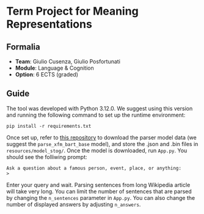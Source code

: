 # Term Project for Meaning Representations

## Formalia
- **Team**: Giulio Cusenza, Giulio Posfortunati
- **Module**: Language & Cognition
- **Option**: 6 ECTS (graded)

## Guide

The tool was developed with Python 3.12.0. We suggest using this version and running the following command to set up the runtime environment:

```
pip install -r requirements.txt
```

Once set up, refer to [this repository](https://github.com/bjascob/amrlib-models?tab=readme-ov-file) to download the parser model data (we suggest the `parse_xfm_bart_base` model), and store the .json and .bin files in `resources/model_stog/`. Once the model is downloaded, run `App.py`. You should see the folliwing prompt:

```
Ask a question about a famous person, event, place, or anything:
> 
```

Enter your query and wait. Parsing sentences from long Wikipedia article will take very long. You can limit the number of sentences that are parsed by changing the `n_sentences` parameter in `App.py`. You can also change the number of displayed answers by adjusting `n_answers`.
